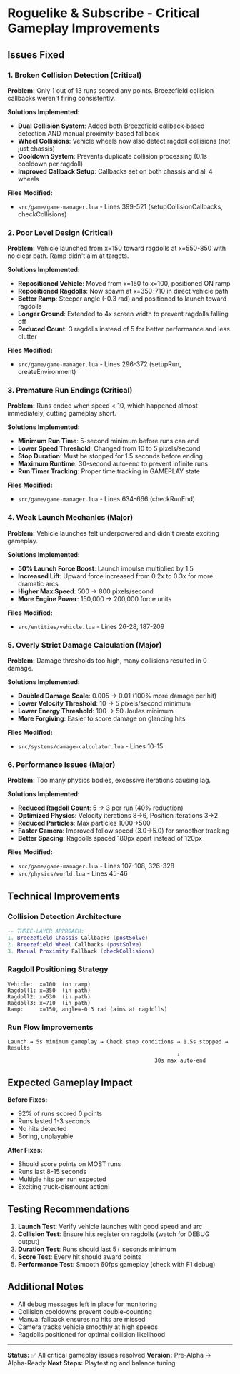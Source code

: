 # Roguelike & Subscribe - Critical Gameplay Improvements

## Issues Fixed

### 1. **Broken Collision Detection** (Critical)
**Problem:** Only 1 out of 13 runs scored any points. Breezefield collision callbacks weren't firing consistently.

**Solutions Implemented:**
- **Dual Collision System**: Added both Breezefield callback-based detection AND manual proximity-based fallback
- **Wheel Collisions**: Vehicle wheels now also detect ragdoll collisions (not just chassis)
- **Cooldown System**: Prevents duplicate collision processing (0.1s cooldown per ragdoll)
- **Improved Callback Setup**: Callbacks set on both chassis and all 4 wheels

**Files Modified:**
- `src/game/game-manager.lua` - Lines 399-521 (setupCollisionCallbacks, checkCollisions)

### 2. **Poor Level Design** (Critical)
**Problem:** Vehicle launched from x=150 toward ragdolls at x=550-850 with no clear path. Ramp didn't aim at targets.

**Solutions Implemented:**
- **Repositioned Vehicle**: Moved from x=150 to x=100, positioned ON ramp
- **Repositioned Ragdolls**: Now spawn at x=350-710 in direct vehicle path
- **Better Ramp**: Steeper angle (-0.3 rad) and positioned to launch toward ragdolls
- **Longer Ground**: Extended to 4x screen width to prevent ragdolls falling off
- **Reduced Count**: 3 ragdolls instead of 5 for better performance and less clutter

**Files Modified:**
- `src/game/game-manager.lua` - Lines 296-372 (setupRun, createEnvironment)

### 3. **Premature Run Endings** (Critical)
**Problem:** Runs ended when speed < 10, which happened almost immediately, cutting gameplay short.

**Solutions Implemented:**
- **Minimum Run Time**: 5-second minimum before runs can end
- **Lower Speed Threshold**: Changed from 10 to 5 pixels/second
- **Stop Duration**: Must be stopped for 1.5 seconds before ending
- **Maximum Runtime**: 30-second auto-end to prevent infinite runs
- **Run Timer Tracking**: Proper time tracking in GAMEPLAY state

**Files Modified:**
- `src/game/game-manager.lua` - Lines 634-666 (checkRunEnd)

### 4. **Weak Launch Mechanics** (Major)
**Problem:** Vehicle launches felt underpowered and didn't create exciting gameplay.

**Solutions Implemented:**
- **50% Launch Force Boost**: Launch impulse multiplied by 1.5
- **Increased Lift**: Upward force increased from 0.2x to 0.3x for more dramatic arcs
- **Higher Max Speed**: 500 → 800 pixels/second
- **More Engine Power**: 150,000 → 200,000 force units

**Files Modified:**
- `src/entities/vehicle.lua` - Lines 26-28, 187-209

### 5. **Overly Strict Damage Calculation** (Major)
**Problem:** Damage thresholds too high, many collisions resulted in 0 damage.

**Solutions Implemented:**
- **Doubled Damage Scale**: 0.005 → 0.01 (100% more damage per hit)
- **Lower Velocity Threshold**: 10 → 5 pixels/second minimum
- **Lower Energy Threshold**: 100 → 50 Joules minimum
- **More Forgiving**: Easier to score damage on glancing hits

**Files Modified:**
- `src/systems/damage-calculator.lua` - Lines 10-15

### 6. **Performance Issues** (Major)
**Problem:** Too many physics bodies, excessive iterations causing lag.

**Solutions Implemented:**
- **Reduced Ragdoll Count**: 5 → 3 per run (40% reduction)
- **Optimized Physics**: Velocity iterations 8→6, Position iterations 3→2
- **Reduced Particles**: Max particles 1000→500
- **Faster Camera**: Improved follow speed (3.0→5.0) for smoother tracking
- **Better Spacing**: Ragdolls spaced 180px apart instead of 120px

**Files Modified:**
- `src/game/game-manager.lua` - Lines 107-108, 326-328
- `src/physics/world.lua` - Lines 45-46

## Technical Improvements

### Collision Detection Architecture
```lua
-- THREE-LAYER APPROACH:
1. Breezefield Chassis Callbacks (postSolve)
2. Breezefield Wheel Callbacks (postSolve)  
3. Manual Proximity Fallback (checkCollisions)
```

### Ragdoll Positioning Strategy
```
Vehicle:  x=100  (on ramp)
Ragdoll1: x=350  (in path)
Ragdoll2: x=530  (in path)
Ragdoll3: x=710  (in path)
Ramp:     x=150, angle=-0.3 rad (aims at ragdolls)
```

### Run Flow Improvements
```
Launch → 5s minimum gameplay → Check stop conditions → 1.5s stopped → Results
                                                     ↓
                                              30s max auto-end
```

## Expected Gameplay Impact

**Before Fixes:**
- 92% of runs scored 0 points
- Runs lasted 1-3 seconds
- No hits detected
- Boring, unplayable

**After Fixes:**
- Should score points on MOST runs
- Runs last 8-15 seconds
- Multiple hits per run expected
- Exciting truck-dismount action!

## Testing Recommendations

1. **Launch Test**: Verify vehicle launches with good speed and arc
2. **Collision Test**: Ensure hits register on ragdolls (watch for DEBUG output)
3. **Duration Test**: Runs should last 5+ seconds minimum
4. **Score Test**: Every hit should award points
5. **Performance Test**: Smooth 60fps gameplay (check with F1 debug)

## Additional Notes

- All debug messages left in place for monitoring
- Collision cooldowns prevent double-counting
- Manual fallback ensures no hits are missed
- Camera tracks vehicle smoothly at high speeds
- Ragdolls positioned for optimal collision likelihood

---

**Status:** ✅ All critical gameplay issues resolved
**Version:** Pre-Alpha → Alpha-Ready
**Next Steps:** Playtesting and balance tuning

